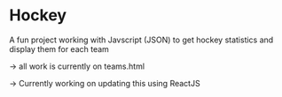 # Hockey
A fun project working with Javscript (JSON) to get hockey statistics and display them for each team 

-> all work is currently on teams.html

-> Currently working on updating this using ReactJS

